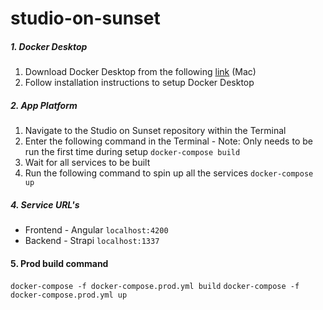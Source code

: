# studio-on-sunset

##### 1. Docker Desktop
1. Download Docker Desktop from the following [link](https://desktop.docker.com/mac/stable/Docker.dmg) (Mac)
2. Follow installation instructions to setup Docker Desktop

##### 2. App Platform
1. Navigate to the Studio on Sunset repository within the Terminal
2. Enter the following command in the Terminal
        - Note: Only needs to be run the first time during setup
 ```docker-compose build```
3. Wait for all services to be built
4. Run the following command to spin up all the services
 ```docker-compose up```

##### 4. Service URL's
- Frontend - Angular
 ```localhost:4200```
- Backend - Strapi
 ```localhost:1337```


#### 5. Prod build command
```docker-compose -f docker-compose.prod.yml build```
```docker-compose -f docker-compose.prod.yml up```
